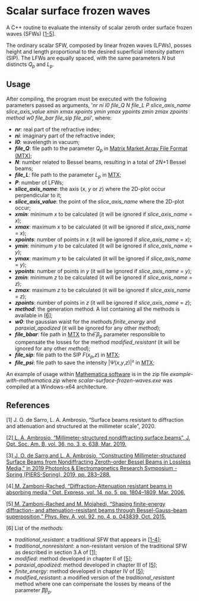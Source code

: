 # Scalar surface frozen waves
A C++ routine to evaluate the intensity of scalar zeroth order surface frozen waves (SFWs) [[1-5](#references)].

The ordinary scalar SFW, composed by linear frozen waves (LFWs), posses height and length proportional to the desired superficial intensity pattern (SIP).
The LFWs are equally spaced, with the same parameters *N* but distincts *Q*<sub>*p*</sub> and *L*<sub>*p*</sub>.

## Usage
After compiling, the program must be executed with the following parameters passed as arguments, '*nr* *ni* *l0* *file_Q* *N* *file_L* *P* *slice_axis_name* *slice_axis_value* *xmin* *xmax* *xpoints* *ymin* *ymax* *ypoints* *zmin* *zmax* *zpoints* *method* *w0* *file_bar* *file_sip* *file_psi*', where:

- ***nr***: real part of the refractive index;
- ***ni***: imaginary part of the refractive index;
- ***l0***: wavelength in vacuum;
- ***file_Q***: file path to the parameter *Q*<sub>*p*</sub> in <a href="https://math.nist.gov/MatrixMarket/formats.html">Matrix Market Array File Format (MTX)</a>;
- ***N***: number related to Bessel beams, resulting in a total of 2*N*+1 Bessel beams;
- ***file_L***: file path to the parameter *L*<sub>*p*</sub> in <a href="https://math.nist.gov/MatrixMarket/formats.html">MTX</a>;
- ***P***: number of LFWs;
- ***slice_axis_name***: the axis (*x*, *y* or *z*) where the 2D-plot occur perpendicular to it;
- ***slice_axis_value***: the point of the *slice_axis_name* where the 2D-plot occur;
- ***xmin***: minimum *x* to be calculated (it will be ignored if *slice_axis_name* = *x*);
- ***xmax***: maximum *x* to be calculated (it will be ignored if *slice_axis_name* = *x*);
- ***xpoints***: number of points in *x* (it will be ignored if *slice_axis_name* = *x*);
- ***ymin***: minimum *y* to be calculated (it will be ignored if *slice_axis_name* = *y*);
- ***ymax***: maximum *y* to be calculated (it will be ignored if *slice_axis_name* = *y*);
- ***ypoints***: number of points in *y* (it will be ignored if *slice_axis_name* = *y*);
- ***zmin***: minimum *z* to be calculated (it will be ignored if *slice_axis_name* = *z*);
- ***zmax***: maximum *z* to be calculated (it will be ignored if *slice_axis_name* = *z*);
- ***zpoints***: number of points in *z* (it will be ignored if *slice_axis_name* = *z*);
- ***method***: the generation method. A list containing all the methods is available in [[6](#references)]; 
- ***w0***: the gaussian waist for the *method*s *finite_energy* and *paraxial_apodized* (it will be ignored for any other *method*);
- ***file_bbar***: file path in <a href="https://math.nist.gov/MatrixMarket/formats.html">MTX</a> to the *&#x035E;&#946;*<sub>*p*</sub> parameter responsible to compensate the losses for the method *modified_resistant* (it will be ignored for any other *method*);
- ***file_sip***: file path to the SIP *F*(*x*<sub>*p*</sub>,*z*) in <a href="https://math.nist.gov/MatrixMarket/formats.html">MTX</a>;
- ***file_psi***: file path to save the intensity |*Ψ*(*x*,*y*,*z*)|² in <a href="https://math.nist.gov/MatrixMarket/formats.html">MTX</a>;

An example of usage within <a href="https://www.wolfram.com/mathematica/">Mathematica software</a> is in the zip file *example-with-mathematica.zip* where *scalar-surface-frozen-waves.exe* was compiled at a Windows-x64 architecture.

## References
[1] J. O. de Sarro, L. A. Ambrosio, “Surface beams resistant to diffraction and attenuation and structured at the millimeter scale”, 2020.

[2]<a href="https://doi.org/10.1364/JOSAB.36.000638"> L. A. Ambrosio, “Millimeter-structured nondiffracting surface beams”, J. Opt. Soc. Am. B, vol. 36, no. 3, p. 638, Mar. 2019.</a>

[3]<a href="https://doi.org/10.1109/PIERS-Spring46901.2019.9017377"> J. O. de Sarro and L. A. Ambrosio, “Constructing Millimeter-structured Surface Beams from Nondiffracting Zeroth-order Bessel Beams in Lossless Media,” in 2019 PhotonIcs & Electromagnetics Research Symposium - Spring (PIERS-Spring), 2019, pp. 283–288.</a>

[4]<a href="https://doi.org/10.1364/OE.14.001804"> M. Zamboni-Rached, “Diffraction-Attenuation resistant beams in absorbing media,” Opt. Express, vol. 14, no. 5, pp. 1804–1809, Mar. 2006.</a>

[5]<a href="https://doi.org/10.1103/PhysRevA.92.043839"> M. Zamboni-Rached and M. Mojahedi, “Shaping finite-energy diffraction- and attenuation-resistant beams through Bessel-Gauss–beam superposition,” Phys. Rev. A, vol. 92, no. 4, p. 043839, Oct. 2015.</a>

[6] List of the *method*s:
- *traditional_resistant*: a traditional SFW that appears in [[1-4](#references)];
- *traditional_nonresistant*: a non-resistant version of the traditional SFW as described in section 3.A of [[1](#references)];
- *modified*: method developed in chapter II of [[5](#references)];
- *paraxial_apodized*: method developed in chapter III of [[5](#references)];
- *finite_energy*: method developed in chapter IV of [[5](#references)];
- *modified_resistant*: a modified version of the *traditional_resistant* method where one can compensate the losses by means of the parameter *&#946;&#x035E;&#946;*<sub>*p*</sub>.